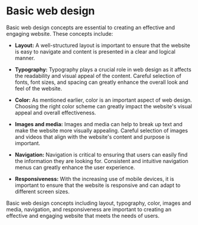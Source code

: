 # Basic web design

Basic web design concepts are essential to creating an effective and engaging
website. These concepts include:

- **Layout:** A well-structured layout is important to ensure that the website
  is easy to navigate and content is presented in a clear and logical manner.

- **Typography:** Typography plays a crucial role in web design as it affects
  the readability and visual appeal of the content. Careful selection of fonts,
  font sizes, and spacing can greatly enhance the overall look and feel of the
  website.

- **Color:** As mentioned earlier, color is an important aspect of web design.
  Choosing the right color scheme can greatly impact the website's visual appeal
  and overall effectiveness.

- **Images and media:** Images and media can help to break up text and make the
  website more visually appealing. Careful selection of images and videos that
  align with the website's content and purpose is important.

- **Navigation:** Navigation is critical to ensuring that users can easily find
  the information they are looking for. Consistent and intuitive navigation menus
  can greatly enhance the user experience.

- **Responsiveness:** With the increasing use of mobile devices, it is important
  to ensure that the website is responsive and can adapt to different screen
  sizes.

Basic web design concepts including layout, typography, color, images and media,
navigation, and responsiveness are important to creating an effective and
engaging website that meets the needs of users.
